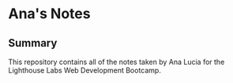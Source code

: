 # Ana's Notes

## Summary 

This repository contains all of the notes taken by Ana Lucia for the Lighthouse Labs Web Development Bootcamp.